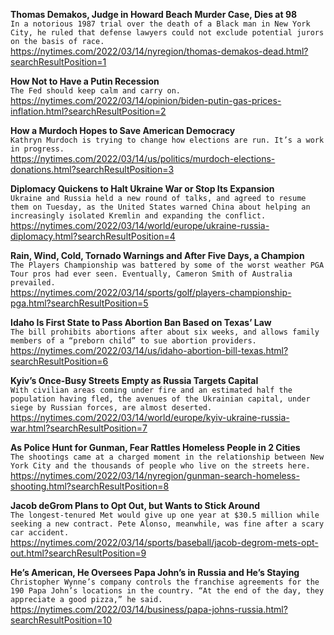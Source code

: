 **Thomas Demakos, Judge in Howard Beach Murder Case, Dies at 98**\
`In a notorious 1987 trial over the death of a Black man in New York City, he ruled that defense lawyers could not exclude potential jurors on the basis of race.`\
https://nytimes.com/2022/03/14/nyregion/thomas-demakos-dead.html?searchResultPosition=1

**How Not to Have a Putin Recession**\
`The Fed should keep calm and carry on.`\
https://nytimes.com/2022/03/14/opinion/biden-putin-gas-prices-inflation.html?searchResultPosition=2

**How a Murdoch Hopes to Save American Democracy**\
`Kathryn Murdoch is trying to change how elections are run. It’s a work in progress.`\
https://nytimes.com/2022/03/14/us/politics/murdoch-elections-donations.html?searchResultPosition=3

**Diplomacy Quickens to Halt Ukraine War or Stop Its Expansion**\
`Ukraine and Russia held a new round of talks, and agreed to resume them on Tuesday, as the United States warned China about helping an increasingly isolated Kremlin and expanding the conflict.`\
https://nytimes.com/2022/03/14/world/europe/ukraine-russia-diplomacy.html?searchResultPosition=4

**Rain, Wind, Cold, Tornado Warnings and After Five Days, a Champion**\
`The Players Championship was battered by some of the worst weather PGA Tour pros had ever seen. Eventually, Cameron Smith of Australia prevailed.`\
https://nytimes.com/2022/03/14/sports/golf/players-championship-pga.html?searchResultPosition=5

**Idaho Is First State to Pass Abortion Ban Based on Texas’ Law**\
`The bill prohibits abortions after about six weeks, and allows family members of a “preborn child” to sue abortion providers.`\
https://nytimes.com/2022/03/14/us/idaho-abortion-bill-texas.html?searchResultPosition=6

**Kyiv’s Once-Busy Streets Empty as Russia Targets Capital**\
`With civilian areas coming under fire and an estimated half the population having fled, the avenues of the Ukrainian capital, under siege by Russian forces, are almost deserted.`\
https://nytimes.com/2022/03/14/world/europe/kyiv-ukraine-russia-war.html?searchResultPosition=7

**As Police Hunt for Gunman, Fear Rattles Homeless People in 2 Cities**\
`The shootings came at a charged moment in the relationship between New York City and the thousands of people who live on the streets here.`\
https://nytimes.com/2022/03/14/nyregion/gunman-search-homeless-shooting.html?searchResultPosition=8

**Jacob deGrom Plans to Opt Out, but Wants to Stick Around**\
`The longest-tenured Met would give up one year at $30.5 million while seeking a new contract. Pete Alonso, meanwhile, was fine after a scary car accident.`\
https://nytimes.com/2022/03/14/sports/baseball/jacob-degrom-mets-opt-out.html?searchResultPosition=9

**He’s American, He Oversees Papa John’s in Russia and He’s Staying**\
`Christopher Wynne’s company controls the franchise agreements for the 190 Papa John’s locations in the country. “At the end of the day, they appreciate a good pizza,” he said.`\
https://nytimes.com/2022/03/14/business/papa-johns-russia.html?searchResultPosition=10

